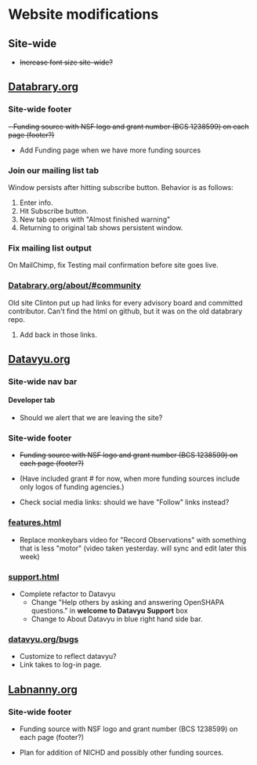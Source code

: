 # Website modifications

## Site-wide

- ~~Increase font size site-wide?~~

## [Databrary.org](http://databrary.org)

### Site-wide footer

~~- Funding source with NSF logo and grant number (BCS 1238599) on each page (footer?)~~

- Add Funding page when we have more funding sources

### Join our mailing list tab

Window persists after hitting subscribe button. Behavior is as follows:

1. Enter info.
2. Hit Subscribe button.
3. New tab opens with "Almost finished warning"
4. Returning to original tab shows persistent window.

### Fix mailing list output

On MailChimp, fix Testing mail confirmation before site goes live.


### [Databrary.org/about/#community](http://staging.databrary.org/about/#community)

Old site Clinton put up had links for every advisory board and committed contributor. Can't find the html on github, but it was on the old databrary repo. 

1. Add back in those links.

## [Datavyu.org](http://datavyu.org)

### Site-wide nav bar

#### Developer tab

- Should we alert that we are leaving the site?

### Site-wide footer

- ~~Funding source with NSF logo and grant number (BCS 1238599) on each page (footer?)~~

- (Have included grant # for now, when more funding sources include only logos of funding agencies.)

- Check social media links: should we have "Follow" links instead?   

### [features.html](http://datavyu.org/features.html)

- Replace monkeybars video for "Record Observations" with something that is less "motor" (video taken yesterday. will sync and edit later this week)

### [support.html](http://datavyu.org/support.html)

- Complete refactor to Datavyu
	- Change "Help others by asking and answering OpenSHAPA questions." in **welcome to Datavyu Support** box
	- Change to About Datavyu in blue right hand side bar.
	 	
### [datavyu.org/bugs](http://datavyu.org/bugs/)

- Customize to reflect datavyu?
- Link takes to log-in page.

## [Labnanny.org](http://labnanny.org)

### Site-wide footer

- Funding source with NSF logo and grant number (BCS 1238599) on each page (footer?)

- Plan for addition of NICHD and possibly other funding sources.
